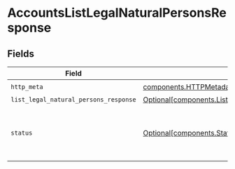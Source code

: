 # AccountsListLegalNaturalPersonsResponse


## Fields

| Field                                                                                                              | Type                                                                                                               | Required                                                                                                           | Description                                                                                                        |
| ------------------------------------------------------------------------------------------------------------------ | ------------------------------------------------------------------------------------------------------------------ | ------------------------------------------------------------------------------------------------------------------ | ------------------------------------------------------------------------------------------------------------------ |
| `http_meta`                                                                                                        | [components.HTTPMetadata](../../models/components/httpmetadata.md)                                                 | :heavy_check_mark:                                                                                                 | N/A                                                                                                                |
| `list_legal_natural_persons_response`                                                                              | [Optional[components.ListLegalNaturalPersonsResponse]](../../models/components/listlegalnaturalpersonsresponse.md) | :heavy_minus_sign:                                                                                                 | OK                                                                                                                 |
| `status`                                                                                                           | [Optional[components.Status]](../../models/components/status.md)                                                   | :heavy_minus_sign:                                                                                                 | INVALID_ARGUMENT: The request is not valid, additional information may be present in the BadRequest details.       |